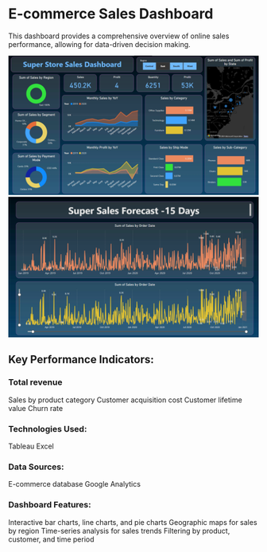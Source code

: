 # E-commerce Sales Dashboard

This dashboard provides a comprehensive overview of online sales performance, allowing for data-driven decision making.

![Dashboard](img/sales-analysis.png)
![Forcast](img/sales-forcast.png)

## Key Performance Indicators:

### Total revenue
Sales by product category
Customer acquisition cost
Customer lifetime value
Churn rate

### Technologies Used:
Tableau
Excel

### Data Sources:
E-commerce database
Google Analytics

### Dashboard Features:
Interactive bar charts, line charts, and pie charts
Geographic maps for sales by region
Time-series analysis for sales trends
Filtering by product, customer, and time period
